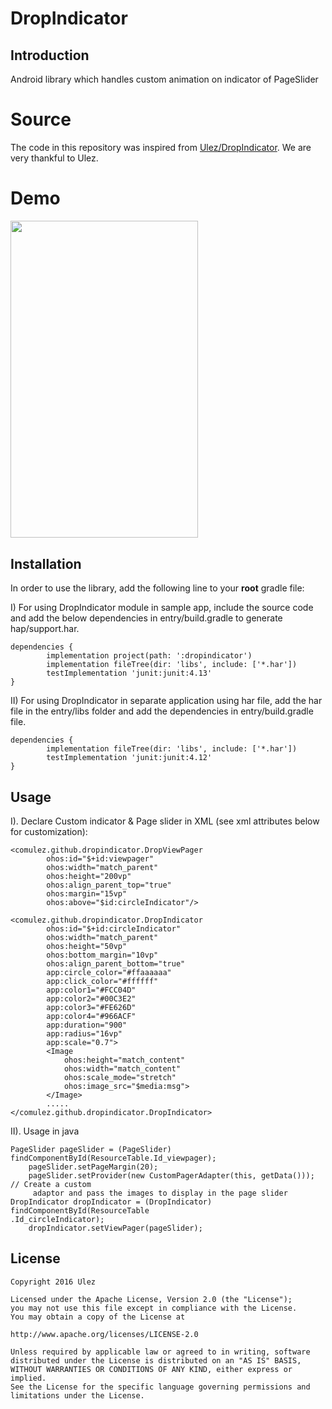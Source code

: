 DropIndicator
=================
Introduction
------------
Android library which handles custom animation on indicator of PageSlider 

# Source

The code in this repository was inspired from [Ulez/DropIndicator](https://github.com/Ulez/DropIndicator). We are very
 thankful to Ulez.

# Demo

<img src="https://github.com/Ulez/DropIndicator/blob/master/screenshots/view.gif" width = "300" height = "507.6" align=center />

## Installation

In order to use the library, add the following line to your **root** gradle file:

I) For using DropIndicator module in sample app, include the source code and add the below
 dependencies in entry/build.gradle to generate hap/support.har.
```
dependencies {
        implementation project(path: ':dropindicator')
        implementation fileTree(dir: 'libs', include: ['*.har'])
        testImplementation 'junit:junit:4.13'
}
```
II) For using DropIndicator in separate application using har file, add the har file in the entry/libs folder and add the dependencies in entry/build.gradle file.
```
dependencies {
        implementation fileTree(dir: 'libs', include: ['*.har'])
        testImplementation 'junit:junit:4.12'
}
```

Usage
-----

I). Declare Custom indicator & Page slider in XML (see xml attributes below for customization):

	<comulez.github.dropindicator.DropViewPager
            ohos:id="$+id:viewpager"
            ohos:width="match_parent"
            ohos:height="200vp"
            ohos:align_parent_top="true"
            ohos:margin="15vp"
            ohos:above="$id:circleIndicator"/>
            
	<comulez.github.dropindicator.DropIndicator
            ohos:id="$+id:circleIndicator"
            ohos:width="match_parent"
            ohos:height="50vp"
            ohos:bottom_margin="10vp"
            ohos:align_parent_bottom="true"
            app:circle_color="#ffaaaaaa"
            app:click_color="#ffffff"
            app:color1="#FCC04D"
            app:color2="#00C3E2"
            app:color3="#FE626D"
            app:color4="#966ACF"
            app:duration="900"
            app:radius="16vp"
            app:scale="0.7">
            <Image
                ohos:height="match_content"
                ohos:width="match_content"
                ohos:scale_mode="stretch"
                ohos:image_src="$media:msg">
            </Image>
            .....
    </comulez.github.dropindicator.DropIndicator>

II). Usage in java 
            
	PageSlider pageSlider = (PageSlider) findComponentById(ResourceTable.Id_viewpager);
        pageSlider.setPageMargin(20);
        pageSlider.setProvider(new CustomPagerAdapter(this, getData())); // Create a custom
         adaptor and pass the images to display in the page slider
    DropIndicator dropIndicator = (DropIndicator) findComponentById(ResourceTable
    .Id_circleIndicator);
        dropIndicator.setViewPager(pageSlider);
License
-------
	Copyright 2016 Ulez 
    
    Licensed under the Apache License, Version 2.0 (the "License");
    you may not use this file except in compliance with the License.
    You may obtain a copy of the License at
	
	http://www.apache.org/licenses/LICENSE-2.0
	
	Unless required by applicable law or agreed to in writing, software
    distributed under the License is distributed on an "AS IS" BASIS,
    WITHOUT WARRANTIES OR CONDITIONS OF ANY KIND, either express or implied.
    See the License for the specific language governing permissions and
    limitations under the License.
